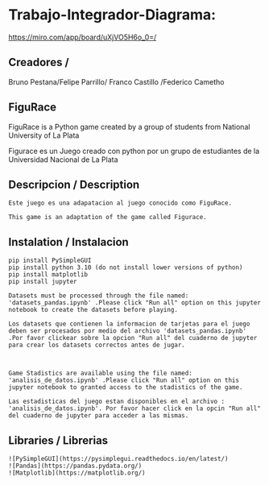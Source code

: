 # Trabajo-Integrador-Diagrama: 
  https://miro.com/app/board/uXjVO5H6o_0=/ 

  ## Creadores / 
  Bruno Pestana/Felipe Parrillo/ Franco Castillo /Federico Cametho

  ## FiguRace
  FiguRace is a Python game created by a group of students from National University of La Plata

  Figurace es un Juego creado con python por un grupo de estudiantes de la Universidad Nacional de La Plata

  ## Descripcion / Description
    Este juego es una adapatacion al juego conocido como FiguRace.

    This game is an adaptation of the game called Figurace.

  ## Instalation / Instalacion

    pip install PySimpleGUI
    pip install python 3.10 (do not install lower versions of python)
    pip install matplotlib
    pip install jupyter

    Datasets must be processed through the file named: 'datasets_pandas.ipynb' .Please click "Run all" option on this jupyter notebook to create the datasets before playing.

    Los datasets que contienen la informacion de tarjetas para el juego deben ser procesados por medio del archivo 'datasets_pandas.ipynb' .Por favor clickear sobre la opcion "Run all" del cuaderno de jupyter para crear los datasets correctos antes de jugar.



    Game Stadistics are available using the file named: 'analisis_de_datos.ipynb' .Please click "Run all" option on this jupyter notebook to granted access to the stadistics of the game.

    Las estadisticas del juego estan disponibles en el archivo : 'analisis_de_datos.ipynb'. Por favor hacer click en la opcin "Run all" del cuaderno de jupyter para acceder a las mismas.

  ## Libraries / Librerias
    ![PySimpleGUI](https://pysimplegui.readthedocs.io/en/latest/)
    ![Pandas](https://pandas.pydata.org/)
    ![Matplotlib](https://matplotlib.org/)

  
